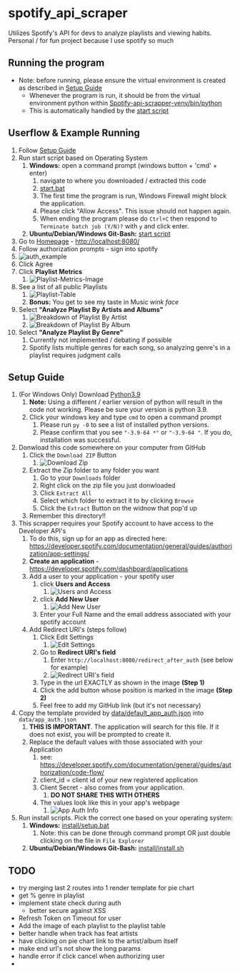 # spotify_api_scraper
Utilizes Spotify's API for devs to analyze playlists and viewing habits. Personal / for fun project because I use spotify so much

## Running the program
* Note: before running, please ensure the virtual environment is created as described in [Setup Guide](#setup-guide)
    * Whenever the program is run, it should be from the virtual environment python within [Spotify-api-scrapper-venv/bin/python](Spotify-api-scrapper-venv/bin/python)
  * This is automatically handled by the [start script](start.sh)

## Userflow & Example Running

1. Follow [Setup Guide](#setup-guide)
2. Run start script based on Operating System
   1. **Windows:** open a command prompt (windows button + 'cmd' + enter)
      1. navigate to where you downloaded / extracted this code
      2. [start.bat](start.bat)
      3. The first time the program is run, Windows Firewall might block the application.
      4. Please click "Allow Access". This issue should not happen again.
      5. When ending the program please do `Ctrl+C` then respond to `Terminate batch job (Y/N)?` with `y` and click enter.
   2. **Ubuntu/Debian/Windows Git-Bash:** [start script](start.sh)
3. Go to [Homepage](<http://localhost:8080/>) - <http://localhost:8080/>
4. Follow authorization prompts - sign into spotify
  1. ![auth_example](docs/images/authorization.png)
  2. Click Agree
5. Click **Playlist Metrics**
   1. ![Playlist-Metrics-Image](docs/images/top_bar_after_auth.jpg)
6. See a list of all public Playlists
   1. ![Playlist-Table](docs/images/example_playlist_table.jpg)
   2. **Bonus:** You get to see my taste in Music *wink face*
7. Select **"Analyze Playlist By Artists and Albums"**
   1. ![Breakdown of Playlist By Artist](docs/images/example_artist_breakdown.jpg)
   2. ![Breakdown of Playlist By Album](docs/images/example_album_breakdown.jpg)
8. Select **"Analyze Playlist By Genre"**
   1. Currently not implemented / debating if possible
   2. Spotify lists multiple genres for each song, so analyzing genre's in a playlist requires judgment calls

## Setup Guide

1. (For Windows Only) Download [Python3.9](https://www.python.org/downloads/release/python-390/)
   1. **Note:** Using a different / earlier version of python will result in the code not working. Please be sure your version is python 3.9.
   2. Click your windows key and type `cmd` to open a command prompt
      1. Please run `py -0` to see a list of installed python versions.
      2. Please confirm that you see `"-3.9-64 *"` or `"-3.9-64 "`. If you do, installation was successful.
2. Donwload this code somewhere on your computer from GitHub
   1. Click the `Download ZIP` Button
      1. ![Download Zip](docs/images/setup/download_from_git.jpg)
   2. Extract the Zip folder to any folder you want
      1. Go to your `Downloads` folder
      2. Right click on the zip file you just donwloaded
      3. Click `Extract All`
      4. Select which folder to extract it to by clicking `Browse`
      5. Click the `Extract` Button on the widnow that pop'd up
   3. Remember this directory!!
3. This scrapper requires your Spotify account to have access to the Developer API's
   1. To do this, sign up for an app as directed here: <https://developer.spotify.com/documentation/general/guides/authorization/app-settings/>
   2. **Create an application** - <https://developer.spotify.com/dashboard/applications>
   3. Add a user to your application - your spotify user
      1. click **Users and Access**
         1. ![Users and Access](docs/images/setup/users_and_access_button.png)
      2. click **Add New User**
         1. ![Add New User](docs/images/setup/add_user_button.jpg)
      3. Enter your Full Name and the email address associated with your spotify account
   4. Add Redirect URI's (steps follow)
      1. Click Edit Settings
         1. ![Edit Settings](docs/images/setup/edit_settings_button.jpg)
      2. Go to **Redirect URI's field**
         1. Enter `http://localhost:8080/redirect_after_auth` (see below for example)
         2. ![Redirect URI's field](docs/images/setup/add_uri_callback.jpg)
      3. Type in the url EXACTLY as shown in the image **(Step 1)**
      4. Click the add button whose position is marked in the image **(Step 2)**
      5. Feel free to add my GitHub link (but it's not necessary)
4. Copy the template provided by [data/default_app_auth.json](data/default_app_auth.json) into `data/app_auth.json`
   1. **THIS IS IMPORTANT**. The application will search for this file. If it does not exist, you will be prompted to create it.
   2. Replace the default values with those associated with your Application
      1. see: <https://developer.spotify.com/documentation/general/guides/authorization/code-flow/>
      2. client_id = client id of your new registered application
      3. Client Secret - also comes from your application.
         1. **DO NOT SHARE THIS WITH OTHERS**
      4. The values look like this in your app's webpage
         1. ![App Auth Info](docs/images/setup/auth_json_values.jpg)
5. Run install scripts. Pick the correct one based on your operating system:
   1. **Windows:**  [install/setup.bat](install/setup.bat)
      1. Note: this can be done through command prompt OR just double clicking on the file in `File Explorer`
   2. **Ubuntu/Debian/Windows Git-Bash:** [install/install.sh](install/install.sh)

## TODO

* try merging last 2 routes into 1 render template for pie chart
* get % genre in playlist
* implement state check during auth
  * better secure against XSS
* Refresh Token on Timeout for user
* Add the image of each playlist to the playlist table
* better handle when track has feat artists
* have clicking on pie chart link to the artist/album itself
* make end url's not show the long params
* handle error if click cancel when authorizing user
*
